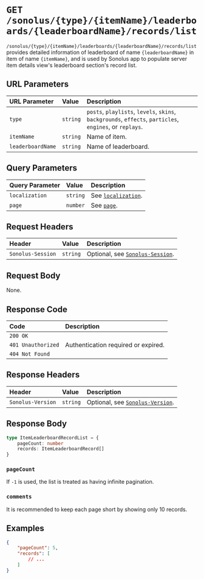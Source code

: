 # `GET /sonolus/{type}/{itemName}/leaderboards/{leaderboardName}/records/list`

`/sonolus/{type}/{itemName}/leaderboards/{leaderboardName}/records/list` provides detailed information of leaderboard of name `{leaderboardName}` in item of name `{itemName}`, and is used by Sonolus app to populate server item details view's leaderboard section's record list.

## URL Parameters

| URL Parameter     | Value    | Description                                                                                              |
| :---------------- | :------- | :------------------------------------------------------------------------------------------------------- |
| `type`            | `string` | `posts`, `playlists`, `levels`, `skins`, `backgrounds`, `effects`, `particles`, `engines`, or `replays`. |
| `itemName`        | `string` | Name of item.                                                                                            |
| `leaderboardName` | `string` | Name of leaderboard.                                                                                     |

## Query Parameters

| Query Parameter | Value    | Description                                                |
| :-------------- | :------- | :--------------------------------------------------------- |
| `localization`  | `string` | See [`localization`](../query-parameters/localization.md). |
| `page`          | `number` | See [`page`](../query-parameters/page.md).                 |

## Request Headers

| Header            | Value    | Description                                                       |
| :---------------- | :------- | :---------------------------------------------------------------- |
| `Sonolus-Session` | `string` | Optional, see [`Sonolus-Session`](../headers/sonolus-session.md). |

## Request Body

None.

## Response Code

| Code               | Description                         |
| :----------------- | :---------------------------------- |
| `200 OK`           |                                     |
| `401 Unauthorized` | Authentication required or expired. |
| `404 Not Found`    |                                     |

## Response Headers

| Header            | Value    | Description                                                       |
| :---------------- | :------- | :---------------------------------------------------------------- |
| `Sonolus-Version` | `string` | Optional, see [`Sonolus-Version`](../headers/sonolus-version.md). |

## Response Body

```ts
type ItemLeaderboardRecordList = {
    pageCount: number
    records: ItemLeaderboardRecord[]
}
```

### `pageCount`

If `-1` is used, the list is treated as having infinite pagination.

### `comments`

It is recommended to keep each page short by showing only 10 records.

## Examples

```json
{
    "pageCount": 5,
    "records": [
        // ...
    ]
}
```
